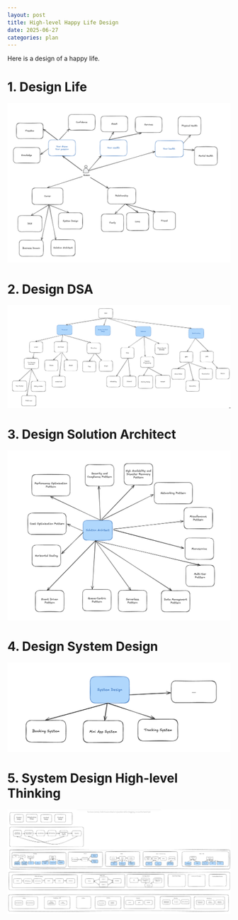 ```yaml
---
layout: post
title: High-level Happy Life Design
date: 2025-06-27
categories: plan
---
```


Here is a design of a happy life.

# 1. Design Life

![](/images/Design/life_design.png)

# 2. Design DSA

![](/images/Design/dsa_design.png)

# 3. Design Solution Architect

![](/images/Design/solution_architect_design.png)

# 4. Design System Design

![](/images/Design/system_design_design.png)

# 5. System Design High-level Thinking

![](/images/Design/system_design_thinking.png)
